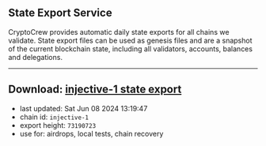## State Export Service
CryptoCrew provides automatic daily state exports for all chains we validate. State export files can be used as genesis files and are a snapshot of the current blockchain state, including all validators, accounts, balances and delegations.

---
**Download: [injective-1 state export](https://dl-eu2.ccvalidators.com/SERVICE/injective/injective-1_export_73190723.json)**
---

- last updated: Sat Jun 08 2024 13:19:47
- chain id: `injective-1`
- export height: `73190723`
- use for: airdrops, local tests, chain recovery
